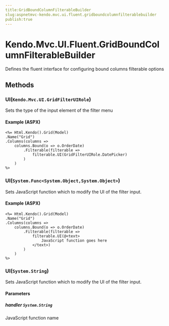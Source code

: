 ```yaml
---
title:GridBoundColumnFilterableBuilder
slug:aspnetmvc-kendo.mvc.ui.fluent.gridboundcolumnfilterablebuilder
publish:true
---
```


# Kendo.Mvc.UI.Fluent.GridBoundColumnFilterableBuilder
Defines the fluent interface for configuring bound columns filterable options



## Methods

### UI(`Kendo.Mvc.UI.GridFilterUIRole`)
Sets the type of the input element of the filter menu




#### Example (ASPX)
    <%= Html.Kendo().Grid(Model)
    .Name("Grid")
    .Columns(columns =>
        columns.Bound(o => o.OrderDate)
            .Filterable(filterable =>
                filterable.UI(GridFilterUIRole.DatePicker)
            )
        )
    %>


### UI(`System.Func<System.Object,System.Object>`)
Sets JavaScript function which to modify the UI of the filter input.




#### Example (ASPX)
    <%= Html.Kendo().Grid(Model)
    .Name("Grid")
    .Columns(columns =>
        columns.Bound(o => o.OrderDate)
            .Filterable(filterable =>
                filterable.UI(@<text>
                    JavaScript function goes here
                </text>)
            )
        )
    %>


### UI(`System.String`)
Sets JavaScript function which to modify the UI of the filter input.


#### Parameters

##### handler `System.String`
JavaScript function name






